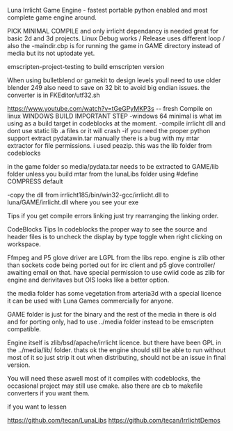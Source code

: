 Luna Irrlicht Game Engine - fastest portable python enabled and most complete game engine around.

PICK MINIMAL COMPILE and only irrlicht dependancy is needed great for basic 2d and 3d projects.
Linux Debug works / Release uses different loop   /  also the -maindir.cbp is for running the game in  GAME directory instead of media but its not uptodate yet.

emscripten-project-testing to build emscripten version

When using bulletblend or gamekit to design levels youll need to use older blender 249 also need to save on 32 bit to avoid big endian issues. the converter is in FKEditor/utf32.sh

https://www.youtube.com/watch?v=tGeGPyMKP3s -- fresh Compile on linux
WINDOWS BUILD
IMPORTANT STEP
-windows 64 minimal is what im using as a build target in codeblocks at the moment.
-compile irrlicht dll and dont use static lib .a files or it will crash
-if you need the proper python support extract pydatawin.tar manually there is a bug with my mtar extractor for file permissions. i used peazip. this was the lib folder from codeblocks

in the game folder so media/pydata.tar needs to be extracted to GAME/lib folder unless you build mtar from the lunaLibs folder using #define COMPRESS default

-copy the dll from irrlicht185/bin/win32-gcc/irrlicht.dll to luna/GAME/irrlicht.dll where you see your exe



Tips
if you get compile errors linking just try rearranging the linking order.

CodeBlocks Tips
In codeblocks the proper way to see the source and header files is to uncheck the display by type toggle when right clicking on workspace.


Ffmpeg and P5 glove driver are LGPL from the libs repo.
engine is zlib other than sockets code being ported out for irc client and p5 glove controller/ awaiting email on that.
have special permission to use cwiid code as zlib for engine and derivitaves but OIS looks like a better option.

the media folder has some vegetation from arteria3d with a special licence it can be used with Luna Games commercially for anyone.

GAME folder is just for the binary and the rest of the media in there is old and for porting only, had to use ../media folder instead to be emscripten compatible.

Engine itself is zlib/bsd/apache/irrlicht licence. but there have been GPL in the ../media/lib/ folder. thats ok the engine should still be able to run without most of it so just strip it out when distributing, should not be an issue in final version.

You will need these aswell most of it compiles with codeblocks, the occasional project may still use cmake. also there are cb to makefile converters if you want them.

if you want to lessen

https://github.com/tecan/LunaLibs
https://github.com/tecan/IrrlichtDemos
